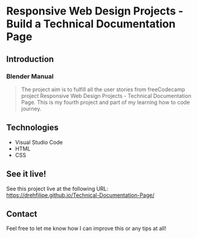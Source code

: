 # Responsive Web Design Projects - Build a Technical Documentation Page

## Introduction
### Blender Manual
> The project aim is to fulfill all the user stories from freeCodecamp project Responsive Web Design Projects - Technical Documentation Page. This is my fourth project and part of my learning how to code journey.

## Technologies
- Visual Studio Code
- HTML
- CSS

## See it live!
See this project live at the following URL: https://drehfilipe.github.io/Technical-Documentation-Page/

## Contact
Feel free to let me know how I can improve this or any tips at all!